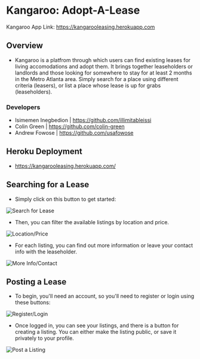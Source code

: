 # Kangaroo: Adopt-A-Lease

Kangaroo App Link: https://kangarooleasing.herokuapp.com

## Overview

- Kangaroo is a platfrom through which users can find existing leases for living accomodations and adopt them. It brings together leaseholders or landlords and those looking for somewhere to stay for at least 2 months in the Metro Atlanta area. Simply search for a place using different criteria (leasers), or list a place whose lease is up for grabs (leaseholders).


### Developers

- Isimemen Inegbedion | https://github.com/illimitableissi
- Colin Green | https://github.com/colin-green
- Andrew Fowose | https://github.com/usafowose

## Heroku Deployment

- https://kangarooleasing.herokuapp.com/

## Searching for a Lease

- Simply click on this button to get started:

![Search for Lease](./readme-imgs/searchforlease.jpg)

- Then, you can filter the available listings by location and price.

![Location/Price](./readme-imgs/locationprice.jpg)

- For each listing, you can find out more information or leave your contact info with the leaseholder.

![More Info/Contact](./readme-imgs/moreinfocontact.jpg)

## Posting a Lease

- To begin, you'll need an account, so you'll need to register or login using these buttons:

![Register/Login](./readme-imgs/registerlogin.jpg)

- Once logged in, you can see your listings, and there is a button for creating a listing. You can either make the listing public, or save it privately to your profile.

![Post a Listing](./readme-imgs/postlisting.jpg)

